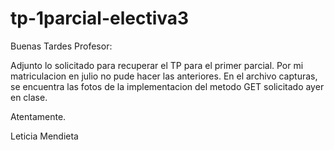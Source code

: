# tp-1parcial-electiva3

Buenas Tardes Profesor:

Adjunto lo solicitado para recuperar el TP para el primer parcial. Por mi matriculacion en julio no pude hacer las anteriores.
En el archivo capturas, se encuentra las fotos de la implementacion del metodo GET solicitado ayer en clase.

Atentamente.

Leticia Mendieta
